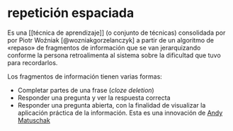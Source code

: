 # repetición espaciada
Es una [[técnica de aprendizaje]] (o conjunto de técnicas) consolidada por por Piotr Woźniak [@wozniakgorzelanczyk] a partir de un algoritmo de «repaso» de fragmentos de información que se van jerarquizando conforme la persona retroalimenta al sistema sobre la dificultad que tuvo para recordarlos.

Los fragmentos de información tienen varias formas:

- Completar partes de una frase (*cloze deletion*)
- Responder una pregunta y ver la respuesta correcta
- Responder una pregunta abierta, con la finalidad de visualizar la aplicación práctica de la información. Esta es una innovación de  [Andy Matuschak](https://notes.andymatuschak.org/Spaced_repetition_systems_can_be_used_to_program_attention)
